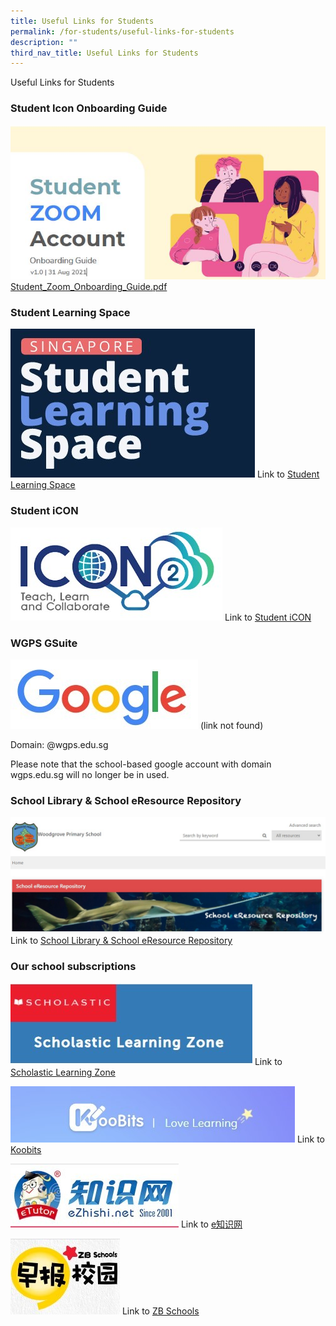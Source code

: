 ```yaml
---
title: Useful Links for Students
permalink: /for-students/useful-links-for-students
description: ""
third_nav_title: Useful Links for Students
---
```

Useful Links for Students

### Student Icon Onboarding Guide

![](/images/Student%20Zoom.jpg)
[Student_Zoom_Onboarding_Guide.pdf](/files/Student_Zoom_Onboarding_Guide.pdf)


### Student Learning Space

![](/images/SLS.jpg)
Link to [Student Learning Space](/for-students/useful-links-for-students/student-learning-space-sls)


### Student iCON

![](/images/STudent%20ICON.jpg)
Link to [Student iCON](/for-students/useful-links-for-students/student-icon)

### WGPS GSuite

![](/images/Google.jpg) (link not found)

Domain: @wgps.edu.sg

Please note that the school-based google account with domain wgps.edu.sg will no longer be in used.

### School Library & School eResource Repository

![](/images/Sch%20eResource%20Repository.jpg)
Link to [School Library & School eResource Repository](https://schoolibrary.moe.edu.sg/woodgrovepri/cgi-bin/spydus.exe/MSGTRN/WPAC/HOME)

### Our school subscriptions
  
![](/images/Scholistic%20Lg%20Zone.jpg)
Link to [Scholastic Learning Zone](https://slz02.scholasticlearningzone.com/resources/dp-int/dist/#/login3/student/SGPFW7K)

![](/images/Koobits.jpg)
Link to [Koobits](https://member.koobits.com/)

![](/images/eZhishi.jpg)
Link to [e知识网](https://www.ezhishi.net/Contents/)

![](/images/Zhaobao.jpg)
Link to [ZB Schools](https://www.zbschools.sg/)